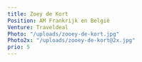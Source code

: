 ```yaml
---
title: Zoey de Kort
Position: AM Frankrijk en België
Venture: Traveldeal
Photo: "/uploads/zooey-de-kort.jpg"
Photo2x: "/uploads/zooey-de-kort@2x.jpg"
prio: 5
---
```


